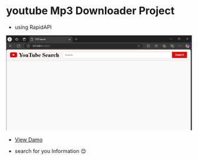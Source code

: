 # youtube Mp3 Downloader Project 
- using RapidAPI

![alt text](image.png)
  
- <a href="https://yt-mp3-search-tasniims-projects.vercel.app/">View Damo</a>

- search for you Information 😊